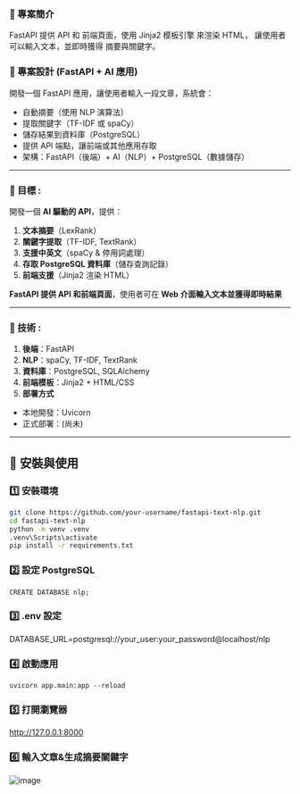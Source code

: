 ### **📖 專案簡介**
FastAPI 提供 API 和 前端頁面，使用 Jinja2 模板引擎 來渲染 HTML，
讓使用者可以輸入文本，並即時獲得 摘要與關鍵字。
### **📌 專案設計 (FastAPI + AI 應用)**

開發一個 FastAPI 應用，讓使用者輸入一段文章，系統會：

- 自動摘要（使用 NLP 演算法）
- 提取關鍵字（TF-IDF 或 spaCy）
- 儲存結果到資料庫（PostgreSQL）
- 提供 API 端點，讓前端或其他應用存取
- 架構：FastAPI（後端）+ AI（NLP）+ PostgreSQL（數據儲存）



---
### **📌 目標 :**
開發一個 **AI 驅動的 API**，提供：
1. **文本摘要**（LexRank）  
2. **關鍵字提取**（TF-IDF, TextRank）  
3. **支援中英文**（spaCy & 停用詞處理）  
4. **存取 PostgreSQL 資料庫**（儲存查詢記錄）  
5. **前端支援**（Jinja2 渲染 HTML）

**FastAPI 提供 API 和前端頁面**，使用者可在 **Web 介面輸入文本並獲得即時結果**

---

### **📌 技術 :**
1. **後端**：FastAPI  
2. **NLP**：spaCy, TF-IDF, TextRank  
3. **資料庫**：PostgreSQL, SQLAlchemy  
4. **前端模板**：Jinja2 + HTML/CSS  
5. **部署方式**
 - 本地開發：Uvicorn
 - 正式部署：(尚未)

---

## **🔧 安裝與使用**
### **1️⃣ 安裝環境**
```bash
git clone https://github.com/your-username/fastapi-text-nlp.git
cd fastapi-text-nlp
python -m venv .venv
.venv\Scripts\activate
pip install -r requirements.txt
```
### **2️⃣ 設定 PostgreSQL**
```
CREATE DATABASE nlp;
```
### **3️⃣ .env 設定**
DATABASE_URL=postgresql://your_user:your_password@localhost/nlp

### **4️⃣ 啟動應用**
```
uvicorn app.main:app --reload
```
### **5️⃣ 打開瀏覽器**
http://127.0.0.1:8000

### **6️⃣ 輸入文章&生成摘要關鍵字**
 ![image](https://github.com/user-attachments/assets/d179af4e-9813-4a98-b9d0-afefce988acc)

